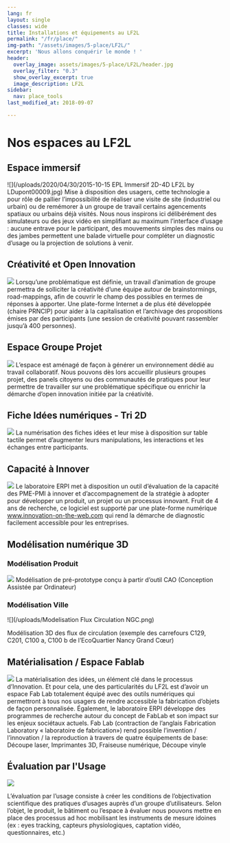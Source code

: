 ```yaml
---
lang: fr
layout: single
classes: wide
title: Installations et équipements au LF2L
permalink: "/fr/place/"
img-path: "/assets/images/5-place/LF2L/"
excerpt: 'Nous allons conquérir le monde ! '
header:
  overlay_image: assets/images/5-place/LF2L/header.jpg
  overlay_filter: "0.3"
  show_overlay_excerpt: true
  image_description: LF2L
sidebar:
  nav: place_tools
last_modified_at: 2018-09-07

---
```

# Nos espaces au LF2L

## Espace immersif

![](/uploads/2020/04/30/2015-10-15 EPL Immersif 2D-4D LF2L by LDupont00009.jpg)
Mise à disposition des usagers, cette technologie a pour rôle de pallier l’impossibilité de réaliser une visite de site (industriel ou urbain) ou de remémorer à un groupe de travail certains agencements spatiaux ou urbains déjà visités. Nous nous inspirons ici délibérément des simulateurs ou des jeux vidéo en simplifiant au maximum l’interface d’usage : aucune entrave pour le participant, des mouvements simples des mains ou des jambes permettent une balade virtuelle pour compléter un diagnostic d’usage ou la projection de solutions à venir.

## Créativité et Open Innovation

![](/uploads/2020/05/04/openinnov.png)
Lorsqu’une problématique est définie, un travail d’animation de groupe permettra de solliciter la créativité d’une équipe autour de brainstormings, road-mappings, afin de couvrir le champ des possibles en termes de réponses à apporter. Une plate-forme Internet a de plus été développée (chaire PRNCIP) pour aider à la capitalisation et l’archivage des propositions émises par des participants (une session de créativité pouvant rassembler jusqu’à 400 personnes).

## Espace Groupe Projet

![](/uploads/2020/05/04/atelier.png)
L’espace est aménagé de façon à générer un environnement dédié au travail collaboratif. Nous pouvons dès lors accueillir plusieurs groupes projet, des panels citoyens ou des communautés de pratiques pour leur permettre de travailler sur une problématique spécifique ou enrichir la démarche d’open innovation initiée par la créativité.

## Fiche Idées numériques - Tri 2D

![](/uploads/2020/05/04/tablenumerique.png)
La numérisation des fiches idées et leur mise à disposition sur table tactile permet d’augmenter leurs manipulations, les interactions et les échanges entre participants.

## Capacité à Innover

![](/uploads/2020/05/04/innovationontheweb.png)
Le laboratoire ERPI met à disposition un outil d’évaluation de la capacité des PME-PMI à innover et d’accompagnement de la stratégie à adopter pour développer un produit, un projet ou un processus innovant. Fruit de 4 ans de recherche, ce logiciel est supporté par une plate-forme numérique www.innovation-on-the-web.com qui rend la démarche de diagnostic facilement accessible pour les entreprises.

## Modélisation numérique 3D

### Modélisation Produit

![](/uploads/tete-apollon.png)
Modélisation de pré-prototype conçu à partir d’outil CAO (Conception Assistée par Ordinateur)

### Modélisation Ville

![](/uploads/Modelisation Flux Circulation NGC.png)

Modélisation 3D des flux de circulation (exemple des carrefours C129, C201, C100 a, C100 b de l’EcoQuartier Nancy Grand Cœur)

## Matérialisation / Espace Fablab

![](/uploads/2020/05/04/LF2LMaterialisation.png)
La matérialisation des idées, un élément clé dans le processus d’Innovation. Et pour cela, une des particularités du LF2L est d’avoir un espace Fab Lab totalement équipé avec des outils numériques qui permettront à tous nos usagers de rendre accessible la fabrication d’objets de façon personnalisée. Également, le laboratoire ERPI développe des programmes de recherche autour du concept de FabLab et son impact sur les enjeux sociétaux actuels. Fab Lab (contraction de l’anglais Fabrication Laboratory « laboratoire de fabrication») rend possible l’invention / l’innovation / la reproduction à travers de quatre équipements de base: Découpe laser, Imprimantes 3D, Fraiseuse numérique, Découpe vinyle

## Évaluation par l'Usage

![](/uploads/2020/05/04/evaluationusage.png)

L’évaluation par l’usage consiste à créer les conditions de l’objectivation scientifique des pratiques d’usages auprès d’un groupe d’utilisateurs. Selon l’objet, le produit, le bâtiment ou l’espace à évaluer nous pouvons mettre en place des processus ad hoc mobilisant les instruments de mesure idoines (ex : eyes tracking, capteurs physiologiques, captation vidéo, questionnaires, etc.)